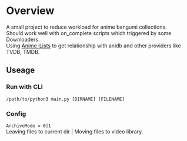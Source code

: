 # Overview
A small project to reduce workload for anime bangumi collections.</br>
Should work well with on_complete scripts which triggered by some Downloaders.</br>
Using [Anime-Lists](https://github.com/Anime-Lists/anime-lists) to get relationship with anidb and other providers like TVDB, TMDB.</br>

## Useage

### Run with CLI
```
/path/to/python3 main.py [DIRNAME] [FILENAME]
```

### Config
```ArchiveMode = 0|1``` </br> Leaving files to current dir | Moving files to video library.  
